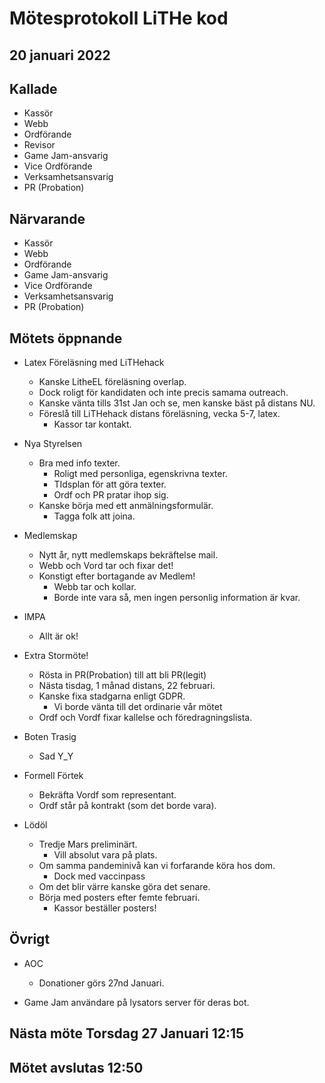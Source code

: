# Mötesprotokoll LiTHe kod

## 20 januari 2022

## Kallade

- Kassör
- Webb
- Ordförande
- Revisor
- Game Jam-ansvarig
- Vice Ordförande
- Verksamhetsansvarig
- PR (Probation)

## Närvarande

- Kassör
- Webb
- Ordförande
- Game Jam-ansvarig
- Vice Ordförande
- Verksamhetsansvarig
- PR (Probation)

## Mötets öppnande

- Latex Föreläsning med LiTHehack
  - Kanske LitheEL föreläsning overlap.
  - Dock roligt för kandidaten och inte precis samama outreach.
  - Kanske vänta tills 31st Jan och se, men kanske bäst på distans NU.
  - Föreslå till LiTHehack distans föreläsning, vecka 5-7, latex.
    - Kassor tar kontakt.

- Nya Styrelsen
  - Bra med info texter.
    - Roligt med personliga, egenskrivna texter.
    - TIdsplan för att göra texter.
    - Ordf och PR pratar ihop sig.
  - Kanske börja med ett anmälningsformulär.
    - Tagga folk att joina.

- Medlemskap
  - Nytt år, nytt medlemskaps bekräftelse mail.
  - Webb och Vord tar och fixar det!
  - Konstigt efter bortagande av Medlem!
    - Webb tar och kollar.
    - Borde inte vara så, men ingen personlig information är kvar.

- IMPA
  - Allt är ok!

- Extra Stormöte!
  - Rösta in PR(Probation) till att bli PR(legit)
  - Nästa tisdag, 1 månad distans, 22 februari.
  - Kanske fixa stadgarna enligt GDPR.
    - Vi borde vänta till det ordinarie vår mötet
  - Ordf och Vordf fixar kallelse och föredragningslista.

- Boten Trasig
  - Sad Y_Y

- Formell Förtek
  - Bekräfta Vordf som representant.
  - Ordf står på kontrakt (som det borde vara).

- Lödöl
  - Tredje Mars preliminärt.
    - Vill absolut vara på plats.
  - Om samma pandeminivå kan vi forfarande köra hos dom.
    - Dock med vaccinpass
  - Om det blir värre kanske göra det senare.
  - Börja med posters efter femte februari.
    - Kassor beställer posters!

## Övrigt
- AOC
  - Donationer görs 27nd Januari.

- Game Jam användare på lysators server för deras bot.

## Nästa möte Torsdag 27 Januari 12:15

## Mötet avslutas 12:50

